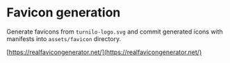 # Favicon generation

Generate favicons from `turnilo-logo.svg` and commit generated icons with manifests into `assets/favicon` directory.

[https://realfavicongenerator.net/](https://realfavicongenerator.net/)
